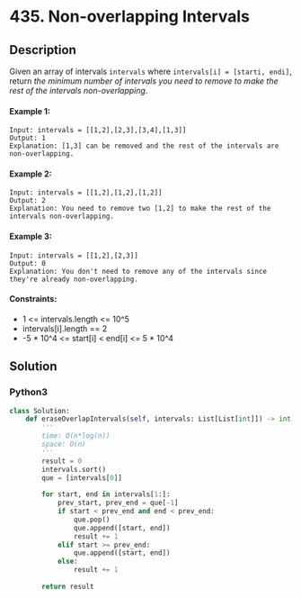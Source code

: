 # 435. Non-overlapping Intervals


## Description
Given an array of intervals `intervals` where `intervals[i] = [starti, endi]`, return *the minimum number of intervals you need to remove to make the rest of the intervals non-overlapping*.

#### Example 1:
```
Input: intervals = [[1,2],[2,3],[3,4],[1,3]]
Output: 1
Explanation: [1,3] can be removed and the rest of the intervals are non-overlapping.
```

#### Example 2:
```
Input: intervals = [[1,2],[1,2],[1,2]]
Output: 2
Explanation: You need to remove two [1,2] to make the rest of the intervals non-overlapping.
```

#### Example 3:
```
Input: intervals = [[1,2],[2,3]]
Output: 0
Explanation: You don't need to remove any of the intervals since they're already non-overlapping.
```

#### Constraints:
- 1 <= intervals.length <= 10^5
- intervals[i].length == 2
- -5 * 10^4 <= start[i] < end[i] <= 5 * 10^4


## Solution

### Python3
```python
class Solution:
    def eraseOverlapIntervals(self, intervals: List[List[int]]) -> int:
        '''
        time: O(n*log(n))
        space: O(n)
        '''
        result = 0
        intervals.sort()
        que = [intervals[0]]
  
        for start, end in intervals[1:]:
            prev_start, prev_end = que[-1]
            if start < prev_end and end < prev_end:
                que.pop()
                que.append([start, end])
                result += 1
            elif start >= prev_end:
                que.append([start, end])
            else:
                result += 1
        
        return result
```
